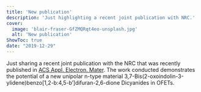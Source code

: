 ```yaml
---
title: 'New publication'
description: 'Just highlighting a recent joint publication with NRC.'
cover:
  image: 'blair-fraser-GfZMQRqt4eo-unsplash.jpg'
  alt: 'New publication'
ShowToc: true
date: "2019-12-29"
---
```


Just sharing a recent joint publication with the NRC that was recently published in [ACS Appl. Electron. Mater](https://pubs.acs.org/doi/abs/10.1021/acsaelm.9b00594). The work conducted demonstrates the potential of a new unipolar n-type material 3,7-Bis(2-oxoindolin-3-ylidene)benzo[1,2-b:4,5-b′]difuran-2,6-dione Dicyanides in OFETs.
